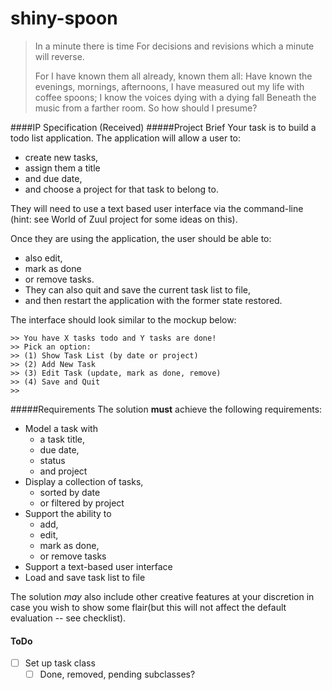 # shiny-spoon

> In a minute there is time
> For decisions and revisions which a minute will reverse.
>
> For I have known them all already, known them all:
> Have known the evenings, mornings, afternoons,
> I have measured out my life with coffee spoons;
> I know the voices dying with a dying fall
> Beneath the music from a farther room.
>                So how should I presume?

####IP Specification (Received)
#####Project Brief
Your task is to build a ​todo list application​.
The application will allow a user to:
 - create new tasks,
 - assign them a title
 - and due date,
 - and choose a project for that task to belong to.

They will need to use a text based user interface via the command-line
(hint: see ​World of Zuul project for some ideas on this).

Once they are using the application, the user should be able to:
 - also edit,
 - mark as done
 - or remove tasks.
 - They can also quit and save the current task list to file,
 - and then restart the application with the former state restored.

The interface should look similar to the mockup below:

```>> Welcome to ToDoly
>> You have X tasks todo and Y tasks are done!
>> Pick an option:
>> (1) Show Task List (by date or project)
>> (2) Add New Task
>> (3) Edit Task (update, mark as done, remove)
>> (4) Save and Quit
>>
```
#####Requirements
The solution __must__ achieve the following requirements:
- Model a task with
  - a task title,
  - due date,
  - status
  - and project
- Display a collection of tasks,
  - sorted by date
  - or filtered by project
- Support the ability to
  - add,
  - edit,
  - mark as done,
  - or remove tasks
- Support a text-based user interface
- Load and save task list to file

The solution *may* also include other creative features at your discretion
in case you wish to show some flair(​but this will not affect the default
evaluation -- see checklist​).

#### ToDo

- [ ] Set up task class
     - [ ] Done, removed, pending subclasses?
